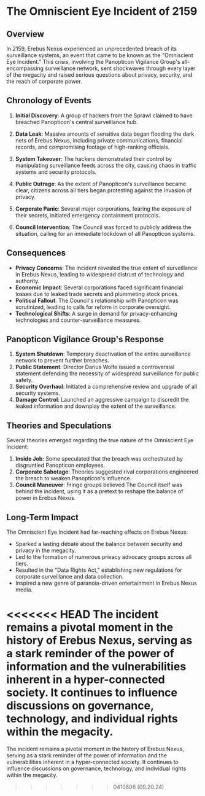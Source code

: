 # The Omniscient Eye Incident of 2159

## Overview

In 2159, Erebus Nexus experienced an unprecedented breach of its surveillance systems, an event that came to be known as the "Omniscient Eye Incident." This crisis, involving the Panopticon Vigilance Group's all-encompassing surveillance network, sent shockwaves through every layer of the megacity and raised serious questions about privacy, security, and the reach of corporate power.

## Chronology of Events

1. **Initial Discovery**: A group of hackers from the Sprawl claimed to have breached Panopticon's central surveillance hub.

2. **Data Leak**: Massive amounts of sensitive data began flooding the dark nets of Erebus Nexus, including private communications, financial records, and compromising footage of high-ranking officials.

3. **System Takeover**: The hackers demonstrated their control by manipulating surveillance feeds across the city, causing chaos in traffic systems and security protocols.

4. **Public Outrage**: As the extent of Panopticon's surveillance became clear, citizens across all tiers began protesting against the invasion of privacy.

5. **Corporate Panic**: Several major corporations, fearing the exposure of their secrets, initiated emergency containment protocols.

6. **Council Intervention**: The Council was forced to publicly address the situation, calling for an immediate lockdown of all Panopticon systems.

## Consequences

- **Privacy Concerns**: The incident revealed the true extent of surveillance in Erebus Nexus, leading to widespread distrust of technology and authority.
- **Economic Impact**: Several corporations faced significant financial losses due to leaked trade secrets and plummeting stock prices.
- **Political Fallout**: The Council's relationship with Panopticon was scrutinized, leading to calls for reform in corporate oversight.
- **Technological Shifts**: A surge in demand for privacy-enhancing technologies and counter-surveillance measures.

## Panopticon Vigilance Group's Response

1. **System Shutdown**: Temporary deactivation of the entire surveillance network to prevent further breaches.
2. **Public Statement**: Director Darius Wolfe issued a controversial statement defending the necessity of widespread surveillance for public safety.
3. **Security Overhaul**: Initiated a comprehensive review and upgrade of all security systems.
4. **Damage Control**: Launched an aggressive campaign to discredit the leaked information and downplay the extent of the surveillance.

## Theories and Speculations

Several theories emerged regarding the true nature of the Omniscient Eye Incident:

1. **Inside Job**: Some speculated that the breach was orchestrated by disgruntled Panopticon employees.
2. **Corporate Sabotage**: Theories suggested rival corporations engineered the breach to weaken Panopticon's influence.
3. **Council Maneuver**: Fringe groups believed The Council itself was behind the incident, using it as a pretext to reshape the balance of power in Erebus Nexus.

## Long-Term Impact

The Omniscient Eye Incident had far-reaching effects on Erebus Nexus:

- Sparked a lasting debate about the balance between security and privacy in the megacity.
- Led to the formation of numerous privacy advocacy groups across all tiers.
- Resulted in the "Data Rights Act," establishing new regulations for corporate surveillance and data collection.
- Inspired a new genre of paranoia-driven entertainment in Erebus Nexus media.

<<<<<<< HEAD
The incident remains a pivotal moment in the history of Erebus Nexus, serving as a stark reminder of the power of information and the vulnerabilities inherent in a hyper-connected society. It continues to influence discussions on governance, technology, and individual rights within the megacity.
=======
The incident remains a pivotal moment in the history of Erebus Nexus, serving as a stark reminder of the power of information and the vulnerabilities inherent in a hyper-connected society. It continues to influence discussions on governance, technology, and individual rights within the megacity.
>>>>>>> 0410806 (09.20.24)
